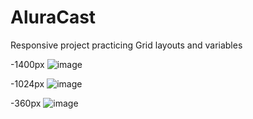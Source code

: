 # AluraCast
Responsive project practicing Grid layouts and variables

-1400px
![image](https://user-images.githubusercontent.com/109702318/212332135-6c50286e-a292-419a-9148-f6ce256272ea.png)

-1024px
![image](https://user-images.githubusercontent.com/109702318/212332274-a1c849e0-d518-4c28-9ad1-f9093d4e1d16.png)

-360px
![image](https://user-images.githubusercontent.com/109702318/212332341-1f99f2fd-fdb0-4701-9f3b-989db04aad82.png)
